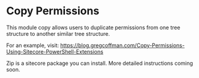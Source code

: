 # Copy Permissions
This module copy allows users to duplicate permissions from one tree structure to another similar tree structure.

For an example, visit: https://blog.gregcoffman.com/Copy-Permissions-Using-Sitecore-PowerShell-Extensions

Zip is a sitecore package you can install.  More detailed instructions coming soon.